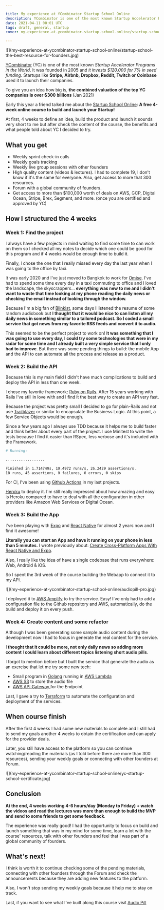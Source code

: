 ```yaml
---

title: My experience at YCombinator Startup School Online
description: YCombinator is one of the most known Startup Accelerator Programs in the Worldand Startups like Stripe, Airbnb, Dropbox, Reddit, Twitch or Coinbase used it to launch their companies.
date: 2021-04-11 00:01 UTC
tags: draft, general, startup
cover: my-experience-at-ycombinator-startup-school-online/startup-school-the-best-resource-for-founders-1c9b3762.jpg

---
```


<div class="content-image" markdown="1">
  ![](my-experience-at-ycombinator-startup-school-online/startup-school-the-best-resource-for-founders.jpg)
</div>

[YCombinator](https://www.ycombinator.com/) (YC) is one of the most known *Startup Accelerator Programs in the World*. It was founded in 2005 and *it invests $120.000 for 7% in seed funding*. Startups like **Stripe, Airbnb, Dropbox, Reddit, Twitch or Coinbase** used it to launch their companies.

To give you an idea how big is, **the combined valuation of the top YC companies is over $300 billions** (Jan 2021)

Early this year a friend talked me about the [Startup School Online](http://startupschool.com/): **A free 4-week online course to build and launch your Startup!**

At first, 4 weeks to define an idea, build the product and launch it sounds very short to me but after check the content of the course, the benefits and what people told about YC I decided to try.

## What you get

* Weekly sprint check-in calls
* Weekly goals tracking
* Weekly live group sessions with other founders
* High quality content (videos & lectures). I had to complete 19, I don't know if it's the same for everyone. Also, get access to more that 300 resources.
* Forum with a global community of founders.
* Get access to more than $100,000 worth of deals on AWS, GCP, Digital Ocean, Stripe, Brex, Segment, and more. (once you are certified and approved by YC)

## How I structured the 4 weeks

### Week 1: Find the project

I always have a few projects in mind waiting to find some time to can work on them so I checked all my notes to decide which one could be good for this program and if 4 weeks would be enough time to build it.

Finally, I chose the one that I really missed every day the last year when I was going to the office by taxi.

It was early 2020 and I've just moved to Bangkok to work for [Omise](https://www.omise.co/). I've had to spend some time every day in a taxi commuting to office and I loved the landscape, the skyscrappers... **everything was new to me and I didn't want to waste that time looking at my phone reading the daily news or checking the email instead of looking through the window.**

Because I'm a big fan of [Blinkist](https://www.blinkist.com/), some days I listened the resume of some random audiobook but **I thought that it would be nice to can listen all my daily news in something similar to a tailored podcast. So I coded a small service that got news from my favorite RSS feeds and convert it to audio.**

This seemed to be the perfect project to work on! **It was something that I was going to use every day, I could try some technologies that were in my radar for some time and I already built a very simple service that I only had to improve**. But there was some pending things to build: the mobile App and the API to can automate all the process and release as a product.

### Week 2: Build the API

Because this is my main field I didn't have much complications to build and deploy the API in less than one week.

I chose my favorite framework: [Ruby on Rails](https://rubyonrails.org/). After 15 years working with Rails I've still in love with and I find it the best way to create an API very fast.

Because the project was pretty small I decided to go for plain-Rails and not use [Trailblazer](https://trailblazer.to/) or similar to encapsulate the Business Logic. At this point, a few Service Objects would be enough.

Since a few years ago I always use TDD because it helps me to build faster and think better about every part of the project. I use Minitest to write the tests because I find it easier than RSpec, less verbose and it's included with the Framework.

~~~bash
# Running:

..................

Finished in 1.714749s, 10.4972 runs/s, 26.2429 assertions/s.
18 runs, 45 assertions, 0 failures, 0 errors, 0 skips
~~~

For CI, I've been using [Github Actions](https://github.com/features/actions) in my last projects.

[Heroku](https://www.heroku.com/) to deploy it. I'm still really impressed about how amazing and easy is Heroku compared to have to deal with all the configuration in other providers like Amazon Web Services or Digital Ocean.

### Week 3: Build the App

I've been playing with [Expo](https://expo.io/) and [React Native](https://reactnative.dev/) for almost 2 years now and I find it awesome!

**Literally you can start an App and have it running on your phone in less than 5 minutes.** I wrote previously about: [Create Cross-Platform Apps With React Native and Expo](/create-cross-platform-apps-with-react-native-and-expo.html).

Also, I really like the idea of have a single codebase that runs everywhere: Web, Android & iOS.

So I spent the 3rd week of the course building the Webapp to connect it to my API.

<div class="content-image" markdown="1">
  ![](my-experience-at-ycombinator-startup-school-online/audiopill-pro.jpg)
</div>

I deployed it to [AWS Amplify](https://aws.amazon.com/amplify/) to try the service. Easy! I've only had to add a configuration file to the Github repository and AWS, automatically, do the build and deploy it on every push.

### Week 4: Create content and some refactor

Although I was been generating some sample audio content during the development now I had to focus in generate the real content for the service.

**I thought that it could be more, not only daily news so adding more content I could learn about different topics listening short audio pills**.

I forgot to mention before but I built the service that generate the audio as an exercise that let me try some new tech:

* Small program in [Golang](https://golang.org/) running in [AWS Lambda](https://aws.amazon.com/lambda/)
* [AWS S3](https://aws.amazon.com/s3/) to store the audio file
* [AWS API Gateway ](https://aws.amazon.com/api-gateway/) for the Endpoint

Last, I gave a try to [Terraform](https://www.terraform.io/) to automate the configuration and deployment of the services.

## When course finish

After the first 4 weeks I had some new materials to complete and I still had to send my goals another 4 weeks to obtain the certification and can apply for the provider deals.

Later, you still have access to the platform so you can continue watching/reading the materials (as I told before there are more than 300 resources), sending your weekly goals or connecting with other founders at Forum.

<div class="content-image-border" markdown="1">
  ![](my-experience-at-ycombinator-startup-school-online/yc-startup-school-certificate.jpg)
</div>

## Conclusion

**At the end, 4 weeks working 4-6 hours/day (Monday to Friday) + watch the videos and read the lectures was more than enough to build the MVP and send to some friends to get some feedback.**

The experience was really good! I had the opportunity to focus on build and launch something that was in my mind for some time, learn a lot with the course' resources, talk with other founders and feel that I was part of a global community of fourders.

## What's next!

I think is worth it to continue checking some of the pending materials, connecting with other founders through the Forum and check the announcements because they are adding new features to the platform.

Also, I won't stop sending my weekly goals because it help me to stay on track.

Last, if you want to see what I've built along this course visit [Audio Pill](https://audiopill.pro)
